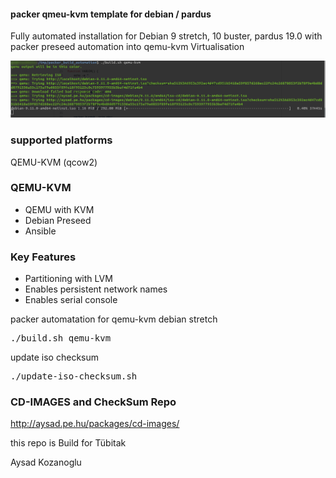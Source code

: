 #### packer qmeu-kvm template for debian / pardus 

Fully automated installation for  Debian 9 stretch, 10 buster, pardus 19.0 with packer preseed automation into qemu-kvm Virtualisation

![screenhot](https://github.com/AysadKozanoglu/packer_build_automation/raw/master/packer_build_screenshot.png)

### supported platforms
QEMU-KVM (qcow2)


### QEMU-KVM 
 - QEMU with KVM
 - Debian Preseed
 - Ansible

### Key Features

- Partitioning with LVM
- Enables persistent network names
- Enables serial console

packer automatation for qemu-kvm debian stretch
<pre>
./build.sh qemu-kvm
</pre>


update iso checksum
<pre>
./update-iso-checksum.sh
</pre>


### CD-IMAGES and CheckSum Repo
http://aysad.pe.hu/packages/cd-images/



this repo is Build for Tübitak


Aysad Kozanoglu



